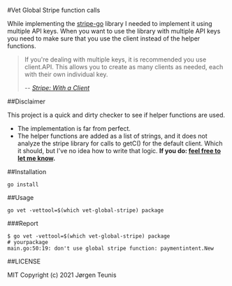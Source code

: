 #Vet Global Stripe function calls

While implementing the [stripe-go](https://github.com/stripe/stripe-go) library I needed to implement it using multiple API keys.
When you want to use the library with multiple API keys you need to make sure that you use the client 
instead of the helper functions.

> If you're dealing with multiple keys, it is recommended you use client.API. This allows you to create as many clients as needed, each with their own individual key.
>
> -- <cite>[Stripe: With a Client][1]</cite>

[1]: https://github.com/stripe/stripe-go#with-a-client

##Disclaimer

This project is a quick and dirty checker to see if helper functions are used.
- The implementation is far from perfect.
- The helper functions are added as a list of strings, and it does not analyze the stripe library for calls to getC()
  for the default client. Which it should, but I've no idea how to write that logic. 
  **If you do: [feel free to let me know](https://github.com/jtorvald/vet-global-stripe/issues/new).** 

##Installation
```
go install
```

##Usage
```
go vet -vettool=$(which vet-global-stripe) package
```

###Report
```
$ go vet -vettool=$(which vet-global-stripe) package
# yourpackage
main.go:50:19: don't use global stripe function: paymentintent.New
```

##LICENSE

MIT Copyright (c) 2021 Jørgen Teunis
